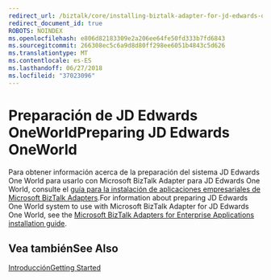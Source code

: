 ```yaml
---
redirect_url: /biztalk/core/installing-biztalk-adapter-for-jd-edwards-oneworld
redirect_document_id: true
ROBOTS: NOINDEX
ms.openlocfilehash: e806d82183309e2a206ee64fe50fd333b7fd6843
ms.sourcegitcommit: 266308ec5c6a9d8d80ff298ee6051b4843c5d626
ms.translationtype: MT
ms.contentlocale: es-ES
ms.lasthandoff: 06/27/2018
ms.locfileid: "37023096"
---
```

# <a name="preparing-jd-edwards-oneworld"></a><span data-ttu-id="a9b8f-101">Preparación de JD Edwards OneWorld</span><span class="sxs-lookup"><span data-stu-id="a9b8f-101">Preparing JD Edwards OneWorld</span></span>
<span data-ttu-id="a9b8f-102">Para obtener información acerca de la preparación del sistema JD Edwards One World para usarlo con Microsoft BizTalk Adapter para JD Edwards One World, consulte el [guía para la instalación de aplicaciones empresariales de Microsoft BizTalk Adapters](../adapters-and-accelerators/install-configure-biztalk-adapters-enterprise-applications.md).</span><span class="sxs-lookup"><span data-stu-id="a9b8f-102">For information about preparing JD Edwards One World system to use with Microsoft BizTalk Adapter for JD Edwards One World, see the [Microsoft BizTalk Adapters for Enterprise Applications installation guide](../adapters-and-accelerators/install-configure-biztalk-adapters-enterprise-applications.md).</span></span>

## <a name="see-also"></a><span data-ttu-id="a9b8f-103">Vea también</span><span class="sxs-lookup"><span data-stu-id="a9b8f-103">See Also</span></span>  
 [<span data-ttu-id="a9b8f-104">Introducción</span><span class="sxs-lookup"><span data-stu-id="a9b8f-104">Getting Started</span></span>](../core/getting-started-with-biztalk-adapter-for-jd-edwards-oneworld.md)